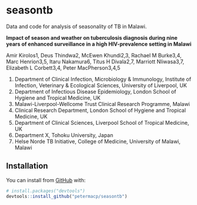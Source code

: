 
<!-- README.md is generated from README.Rmd. Please edit that file -->

# seasontb

Data and code for analysis of seasonality of TB in Malawi.

**Impact of season and weather on tuberculosis diagnosis during nine
years of enhanced surveillance in a high HIV-prevalence setting in
Malawi**

Amir Kirolos1, Deus Thindwa2, McEwen Khundi2,3, Rachael M Burke3,4, Marc
Henrion3,5, Itaru Nakamura6, Titus H Divala2,7, Marriott Nliwasa3,7,
Elizabeth L Corbett3,4, Peter MacPherson3,4,5

1.  Department of Clinical Infection, Microbiology & Immunology,
    Institute of Infection, Veterinary & Ecological Sciences, University
    of Liverpool, UK
2.  Department of Infectious Disease Epidemiology, London School of
    Hygiene and Tropical Medicine, UK
3.  Malawi-Liverpool-Wellcome Trust Clinical Research Programme, Malawi
4.  Clinical Research Department, London School of Hygiene and Tropical
    Medicine, UK
5.  Department of Clinical Sciences, Liverpool School of Tropical
    Medicine, UK
6.  Department X, Tohoku University, Japan
7.  Helse Norde TB Initiative, College of Medicine, University of
    Malawi, Malawi

## Installation

You can install from [GitHub](https://github.com/) with:

``` r
# install.packages("devtools")
devtools::install_github("petermacp/seasontb")
```
